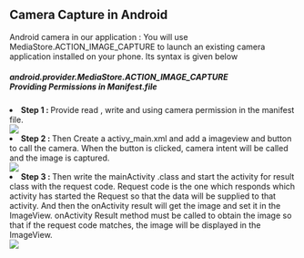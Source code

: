 <article class="markdown-body entry-content" itemprop="text">
<h1><a id="Camera Capture in Android" class="anchor" href="#ACamera Capture in Android" aria-hidden="true"></a>Camera Capture in Android
</h1>

<p>
Android camera in our application : You will use MediaStore.ACTION_IMAGE_CAPTURE to launch an existing camera application installed on your phone. Its syntax is given below
</p>
<h5>
android.provider.MediaStore.ACTION_IMAGE_CAPTURE<br>Providing Permissions in Manifest.file
</h5>
<li>
<strong>Step 1 : </strong>Provide read , write and using camera permission in the manifest file.

</li>
<img src="http://armorappz.com/github/manifestcamera.png">

<li>
<strong>Step 2 : </strong>Then Create a activy_main.xml and add a imageview and button to call the camera. When the button is clicked, camera intent will be called and the image is captured.


</li>
<img src="http://armorappz.com/github/activity_mainxml.png">

<li>
<strong>Step 3 : </strong>Then write the mainActivity .class and start the activity for result class with the request code. Request code is the one which responds which activity has started the Request so that the data will be supplied to that activity. And then the onActivity result will get the image and set it in the ImageView. onActivity Result method must be called to obtain the image so that if the request code matches, the image will be displayed in the ImageView.



</li>
<img src="http://armorappz.com/github/main_activity.png">

